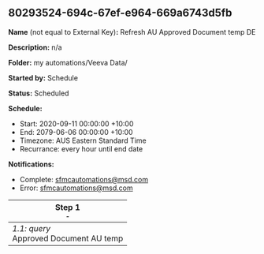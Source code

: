 ## 80293524-694c-67ef-e964-669a6743d5fb

**Name** (not equal to External Key)**:** Refresh AU Approved Document temp DE

**Description:** n/a

**Folder:** my automations/Veeva Data/

**Started by:** Schedule

**Status:** Scheduled

**Schedule:**

* Start: 2020-09-11 00:00:00 +10:00
* End: 2079-06-06 00:00:00 +10:00
* Timezone: AUS Eastern Standard Time
* Recurrance: every hour until end date

**Notifications:**

* Complete: sfmcautomations@msd.com
* Error: sfmcautomations@msd.com

| Step 1<br>_<small>-</small>_ |
| --- |
| _1.1: query_<br>Approved Document AU temp |
